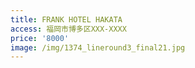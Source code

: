 ```yaml
---
title: FRANK HOTEL HAKATA
access: 福岡市博多区XXX-XXXX
price: '8000'
image: /img/1374_lineround3_final21.jpg
---
```


